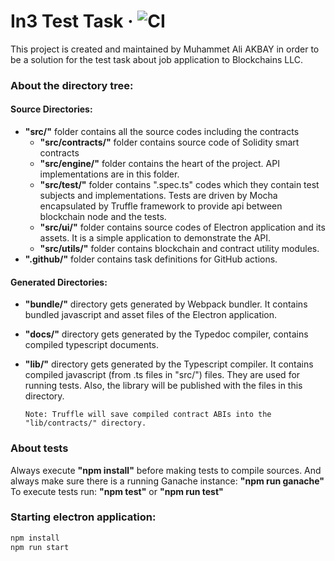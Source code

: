 # In3 Test Task &middot; ![CI](https://github.com/muhammetaliakbay/incubed-example/workflows/CI/badge.svg)
This project is created and maintained by Muhammet Ali AKBAY in order to 
be a solution for the test task about job application to Blockchains LLC.

### About the directory tree:

#### Source Directories:
-   **"src/"** folder contains all the source codes including the contracts
    -   **"src/contracts/"** folder contains source code of Solidity smart contracts
    -   **"src/engine/"** folder contains the heart of the project. API implementations are in this folder.
    -   **"src/test/"** folder contains ".spec.ts" codes which they contain test subjects and implementations. Tests are driven by Mocha encapsulated by Truffle framework to provide api between blockchain node and the tests.
    -   **"src/ui/"** folder contains source codes of Electron application and its assets. It is a simple application to demonstrate the API.
    -   **"src/utils/"** folder contains blockchain and contract utility modules.
-   **".github/"** folder contains task definitions for GitHub actions.

#### Generated Directories:
-   **"bundle/"** directory gets generated by Webpack bundler. It contains bundled javascript and asset files of the Electron application.
-   **"docs/"** directory gets generated by the Typedoc compiler, contains compiled typescript documents.
-   **"lib/"** directory gets generated by the Typescript compiler. It contains compiled javascript (from .ts files in "src/") files. They are used for running tests. Also, the library will be published with the files in this directory.

        Note: Truffle will save compiled contract ABIs into the "lib/contracts/" directory.

### About tests
Always execute **"npm install"** before making tests to compile sources.
And always make sure there is a running Ganache instance: **"npm run ganache"**
To execute tests run: **"npm test"** or **"npm run test"**

### Starting electron application:
```bash
npm install
npm run start
```